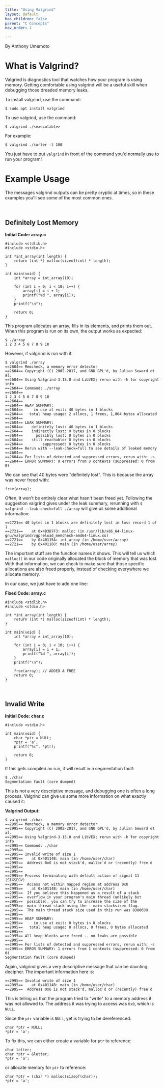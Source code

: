 ```yaml
---
title: "Using Valgrind"
layout: default
has_children: false
parent: "C Concepts"
nav_order: 1

---
```


By Anthony Umemoto

# What is Valgrind?

Valgrind is diagnostics tool that watches how your program is using memory. Getting comfortable using valgrind will be a useful skill when debugging those dreaded memory leaks.

To install valgrind, use the command:
```
$ sudo apt install valgrind
```

To use valgrind, use the command:
```
$ valgrind ./<executable>
```

For example:
```
$ valgrind ./sorter -l 100
```
You just have to put `valgrind` in front of the command you'd normally use to run your program!

# Example Usage

The messages valgrind outputs can be pretty cryptic at times, so in these examples you'll see some of the most common ones.

<br/>

## Definitely Lost Memory

<b>Initial Code: array.c</b>
```
#include <stdlib.h>
#include <stdio.h>

int *int_array(int length) {
    return (int *) malloc(sizeof(int) * length);
}

int main(void) {
    int *array = int_array(10);

    for (int i = 0; i < 10; i++) {
        array[i] = i + 1;
        printf("%d ", array[i]);
    }
    printf("\n");

    return 0;
}
```

This program allocates an array, fills in its elements, and prints them out. When this program is run on its own, the output works as expected:

```
$ ./array
1 2 3 4 5 6 7 8 9 10 
```

However, if valgrind is run with it:
```
$ valgrind ./array 
==2604== Memcheck, a memory error detector
==2604== Copyright (C) 2002-2017, and GNU GPL'd, by Julian Seward et al.
==2604== Using Valgrind-3.15.0 and LibVEX; rerun with -h for copyright info
==2604== Command: ./array
==2604== 
1 2 3 4 5 6 7 8 9 10 
==2604== 
==2604== HEAP SUMMARY:
==2604==     in use at exit: 40 bytes in 1 blocks
==2604==   total heap usage: 2 allocs, 1 frees, 1,064 bytes allocated
==2604== 
==2604== LEAK SUMMARY:
==2604==    definitely lost: 40 bytes in 1 blocks
==2604==    indirectly lost: 0 bytes in 0 blocks
==2604==      possibly lost: 0 bytes in 0 blocks
==2604==    still reachable: 0 bytes in 0 blocks
==2604==         suppressed: 0 bytes in 0 blocks
==2604== Rerun with --leak-check=full to see details of leaked memory
==2604== 
==2604== For lists of detected and suppressed errors, rerun with: -s
==2604== ERROR SUMMARY: 0 errors from 0 contexts (suppressed: 0 from 0)
```

We can see that 40 bytes were "definitely lost". This is because the array was never freed with:
```
free(array);
```

Often, it won't be entirely clear what hasn't been freed yet. Following the suggestion valgrind gives under the leak summary, rerunning with `$ valgrind --leak-check=full ./array` will give us some additional information:
```
==2721== 40 bytes in 1 blocks are definitely lost in loss record 1 of 1
==2721==    at 0x483B7F3: malloc (in /usr/lib/x86_64-linux-gnu/valgrind/vgpreload_memcheck-amd64-linux.so)
==2721==    by 0x40115A: int_array (in /home/user/array)
==2721==    by 0x401188: main (in /home/user/array)
```

The important stuff are the function names it shows. This will tell us which `malloc()` in our code originally allocated the block of memory that was lost. With that information, we can check to make sure that those specific allocations are also freed properly, instead of checking everywhere we allocate memory.

In our case, we just have to add one line:

<b>Fixed Code: array.c</b>
```
#include <stdlib.h>
#include <stdio.h>

int *int_array(int length) {
    return (int *) malloc(sizeof(int) * length);
}

int main(void) {
    int *array = int_array(10);

    for (int i = 0; i < 10; i++) {
        array[i] = i + 1;
        printf("%d ", array[i]);
    }
    printf("\n");

    free(array); // ADDED A FREE
    return 0;
}
```

<br/>

## Invalid Write

<b>Initial Code: char.c</b>
```
#include <stdio.h>

int main(void) {
    char *ptr = NULL;
    *ptr = 'a';
    printf("%c", *ptr);

    return 0;
}
```

If this gets compiled an run, it will result in a segmentation fault:
```
$ ./char
Segmentation fault (core dumped)
```
This is not a very descriptive message, and debugging one is often a long process. Valgrind can give us some more information on what exactly caused it:

<b>Valgrind Output:</b>
``` 
$ valgrind ./char
==2995== Memcheck, a memory error detector
==2995== Copyright (C) 2002-2017, and GNU GPL'd, by Julian Seward et al.
==2995== Using Valgrind-3.15.0 and LibVEX; rerun with -h for copyright info
==2995== Command: ./char
==2995== 
==2995== Invalid write of size 1
==2995==    at 0x40114B: main (in /home/user/char)
==2995==  Address 0x0 is not stack'd, malloc'd or (recently) free'd
==2995== 
==2995== 
==2995== Process terminating with default action of signal 11 (SIGSEGV)
==2995==  Access not within mapped region at address 0x0
==2995==    at 0x40114B: main (in /home/user/char)
==2995==  If you believe this happened as a result of a stack
==2995==  overflow in your program's main thread (unlikely but
==2995==  possible), you can try to increase the size of the
==2995==  main thread stack using the --main-stacksize= flag.
==2995==  The main thread stack size used in this run was 8388608.
==2995== 
==2995== HEAP SUMMARY:
==2995==     in use at exit: 0 bytes in 0 blocks
==2995==   total heap usage: 0 allocs, 0 frees, 0 bytes allocated
==2995== 
==2995== All heap blocks were freed -- no leaks are possible
==2995== 
==2995== For lists of detected and suppressed errors, rerun with: -s
==2995== ERROR SUMMARY: 1 errors from 1 contexts (suppressed: 0 from 0)
Segmentation fault (core dumped)
```

Again, valgrind gives a very descriptive message that can be daunting decipher. The important information here is:
```
==2995== Invalid write of size 1
==2995==    at 0x40114B: main (in /home/user/char)
==2995==  Address 0x0 is not stack'd, malloc'd or (recently) free'd
```

This is telling us that the program tried to "write" to a memory address it was not allowed to. The address it was trying to access was `0x0`, which is `NULL`.

Since the `ptr` variable is `NULL`, yet is trying to be dereferenced:
```
char *ptr = NULL;
*ptr = 'a';
```

To fix this, we can either create a variable for `ptr` to reference:

```
char letter;
char *ptr = &letter;
*ptr = 'a';
```

 or allocate memory for `ptr` to reference:

```
char *ptr = (char *) malloc(sizeof(char));
*ptr = 'a';
```